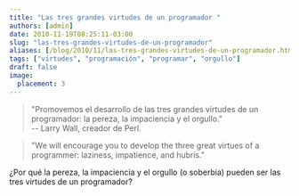 ```yaml
---
title: "Las tres grandes virtudes de un programador "
authors: [admin]
date: 2010-11-19T08:25:11-03:00
slug: "las-tres-grandes-virtudes-de-un-programador"
aliases: [/blog/2010/11/las-tres-grandes-virtudes-de-un-programador.html]
tags: ["virtudes", "programación", "programar", "orgullo"]
draft: false
image:
  placement: 3
---
```

> "Promovemos el desarrollo de las tres grandes virtudes de un
> programador: la pereza, la impaciencia y el orgullo."\
> -- Larry Wall, creador de Perl.

> "We will encourage you to develop the three great virtues of a
programmer: laziness, impatience, and hubris."

¿Por qué la pereza, la impaciencia y el orgullo (o soberbia) pueden ser
las tres virtudes de un programador?
